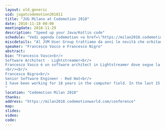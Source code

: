 ```yaml
---
layout: old_generic
uid: jugatcodemotion201811
title: "JUG Milano at Codemotion 2018"
date: 2018-11-18 00:00
meetingdate: 2018-11-29
description: "Speed up your Java/Kotlin code"
schedule: "Vedi agenda Codemotion <a href=\"https://milan2018.codemotionworld.com/conference/\">https://milan2018.codemotionworld.com/conference/</a>"
miscdetails: "Al JVM User Group trattiamo da anni le novità che orbitano intorno al mondo Java (e non solo) e Kotlin fa molto parlare di sé, sia su Android che nello sviluppo server. Ma quali vantaggi promette Kotlin rispetto a Java? Come garantire ottime prestazioni in produzione e come misurarle? Vediamo insieme Java e Kotlin a confronto, cronometro alla mano!"
speaker: "Francesco Vasco e Francesco Nigro"
abstract: 
bio: "Francesco Vasco<br/>
Software Architect - Lightstreamer<br/>
Francesco Vasco è un software architect in Lightstreamer dove segue la realizzazione di un server real-time in Kotlin. Francesco partecipa allo sviluppo di Kotlin come contributore esterno, inoltre segue attivamente il JVM User Group di Milano. Dal 2000 ha lavorato in varie realtà e con vari ruoli in progetti prevalentemente in ambito Java.
<br/><br/>
Francesco Nigro<br/>
Senior Software Engineer - Red Hat<br/>
I have been working for 18 years in the computer field. In the last 15 years I have cultivated a strong passion in Java development, recently joined by C and ASM development on x86 / PowerPC platforms. A big fan of the DDD (Domain Driven Design) world, I have developed several Event-Sourced (and CQRS) high performance solutions in the medical and IoT field. I am an active member of various online communities on performance (https://groups.google.com/forum/#!forum/mechanical-sympathy) and Senior Software Engineer for Red Hat in the messaging field.
"
location: "Codemotion Milan 2018"
thanks: 
address: "https://milan2018.codemotionworld.com/conference"
map: 
slides: 
video: 
code: 
---
```

